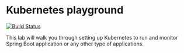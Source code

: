 # Kubernetes playground
[![Build Status](https://travis-ci.org/Abdennebi/kubernetes-playground.svg?branch=master)](https://travis-ci.org/Abdennebi/kubernetes-playground)

This lab will walk you through setting up Kubernetes to run and monitor Spring Boot application or any other type of applications.